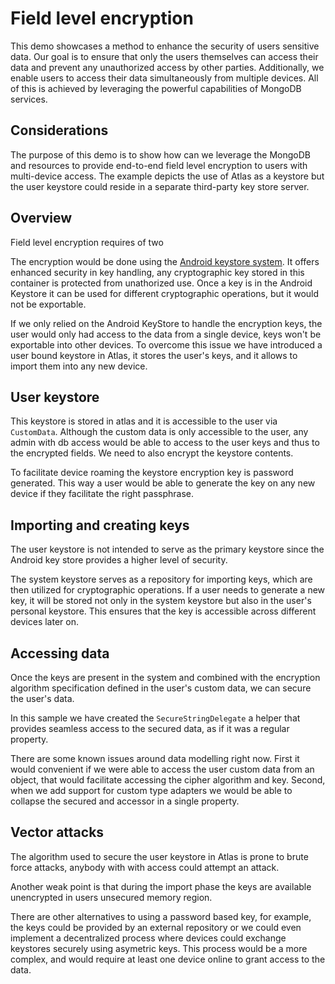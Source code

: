 # Field level encryption

This demo showcases a method to enhance the security of users sensitive data. Our goal is to ensure that only the users themselves can access their data and prevent any unauthorized access by other parties. Additionally, we enable users to access their data simultaneously from multiple devices. All of this is achieved by leveraging the powerful capabilities of MongoDB services.

## Considerations

The purpose of this demo is to show how can we leverage the MongoDB and resources to provide end-to-end field level encryption to users with multi-device access. The example depicts the use of Atlas as a keystore but the user keystore could reside in a separate third-party key store server.

## Overview
Field level encryption requires of two

The encryption would be done using the [Android keystore system](https://developer.android.com/training/articles/keystore). It offers enhanced security in key handling, any cryptographic key stored in this container is protected from unathorized use. Once a key is in the Android Keystore it can be used for different cryptographic operations, but it would not be exportable.

If we only relied on the Android KeyStore to handle the encryption keys, the user would only had access to the data from a single device, keys won't be exportable into other devices. To overcome this issue we have introduced a user bound keystore in Atlas, it stores the user's keys, and it allows to import them into any new device.

## User keystore

This keystore is stored in atlas and it is accessible to the user via `CustomData`. Although the custom data is only accessible to the user, any admin with db access would be able to access to the user keys and thus to the encrypted fields. We need to also encrypt the keystore contents.

To facilitate device roaming the keystore encryption key is password generated. This way a user would be able to generate the key on any new device if they facilitate the right passphrase.

## Importing and creating keys

The user keystore is not intended to serve as the primary keystore since the Android key store provides a higher level of security.

The system keystore serves as a repository for importing keys, which are then utilized for cryptographic operations. If a user needs to generate a new key, it will be stored not only in the system keystore but also in the user's personal keystore. This ensures that the key is accessible across different devices later on.

## Accessing data

Once the keys are present in the system and combined with the encryption algorithm specification defined in the user's custom data, we can secure the user's data.

In this sample we have created the `SecureStringDelegate` a helper that provides seamless access to the secured data, as if it was a regular property. 

There are some known issues around data modelling right now. First it would convenient if we were able to access the user custom data from an object, that would facilitate accessing the cipher algorithm and key. Second, when we add support for custom type adapters we would be able to collapse the secured and accessor in a single property.

## Vector attacks

The algorithm used to secure the user keystore in Atlas is prone to brute force attacks, anybody with with access could attempt an attack. 

Another weak point is that during the import phase the keys are available unencrypted in users unsecured memory region.

There are other alternatives to using a password based key, for example, the keys could be provided by an external repository or we could even implement a decentralized process where devices could exchange keystores securely using asymetric keys. This process would be a more complex, and would require at least one device online to grant access to the data.
